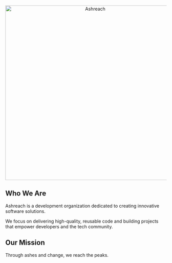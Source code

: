 <div align="center">
	<br />
	<p>
		<a href="https://ashreach.dev/"><img src="https://cdn.yurba.one/files/f.kiSrAZkCiepLOB5n43lstFUnm9gGw5oX" width="546" alt="Ashreach" /></a>
	</p>
</div>

## Who We Are
Ashreach is a development organization dedicated to creating innovative software solutions.  

We focus on delivering high-quality, reusable code and building projects that empower developers and the tech community.  

## Our Mission
Through ashes and change, we reach the peaks.  

[---]: ---
[Website]: https://ashreach.dev
